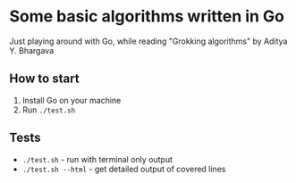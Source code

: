 # Some basic algorithms written in Go

Just playing around with Go, while reading "Grokking algorithms" by Aditya Y. Bhargava

## How to start

1. Install Go on your machine
1. Run `./test.sh`

## Tests

* `./test.sh` - run with terminal only output
* `./test.sh --html` - get detailed output of covered lines
